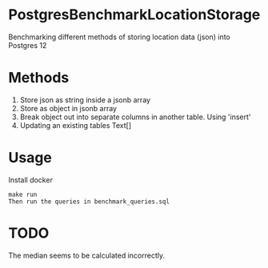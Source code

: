 # PostgresBenchmarkLocationStorage
Benchmarking different methods of storing location data (json) into Postgres 12

# Methods
1. Store json as string inside a jsonb array
2. Store as object in jsonb array
3. Break object out into separate columns in another table. Using 'insert'
4. Updating an existing tables Text[]

# Usage
Install docker

```
make run
Then run the queries in benchmark_queries.sql
```

# TODO
The median seems to be calculated incorrectly.